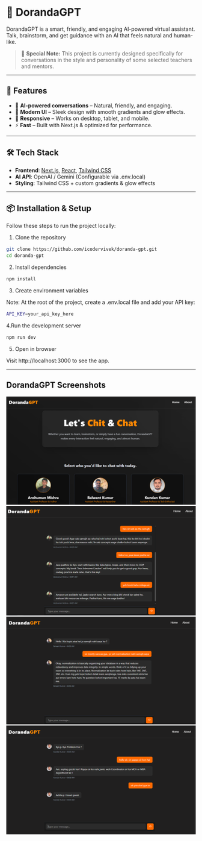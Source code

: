 # 💬 DorandaGPT

DorandaGPT is a smart, friendly, and engaging AI-powered virtual assistant. Talk, brainstorm, and get guidance with an AI that feels natural and human-like.

> 🎯 **Special Note:** This project is currently designed specifically for conversations in the style and personality of some selected teachers and mentors.

---

## 🚀 Features

- 🧠 **AI-powered conversations** – Natural, friendly, and engaging.
- 🎨 **Modern UI** – Sleek design with smooth gradients and glow effects.
- 📱 **Responsive** – Works on desktop, tablet, and mobile.
- ⚡ **Fast** – Built with Next.js & optimized for performance.

---

## 🛠️ Tech Stack

- **Frontend**: [Next.js](https://nextjs.org/), [React](https://react.dev/), [Tailwind CSS](https://tailwindcss.com/)
- **AI API**: OpenAI / Gemini (Configurable via .env.local)
- **Styling**: Tailwind CSS + custom gradients & glow effects

---

## 📦 Installation & Setup

Follow these steps to run the project locally:

1. Clone the repository

```bash
git clone https://github.com/icodervivek/doranda-gpt.git
cd doranda-gpt
```

2. Install dependencies

```bash
npm install
```

3. Create environment variables

Note: At the root of the project, create a .env.local file and add your API key:

```bash
API_KEY=your_api_key_here
```

4.Run the development server

```bash
npm run dev
```

5. Open in browser

Visit http://localhost:3000 to see the app.

---

## DorandaGPT Screenshots

![alt text](image-4.png)
![alt text](image-1.png)
![alt text](image-2.png)
![alt text](image-3.png)
